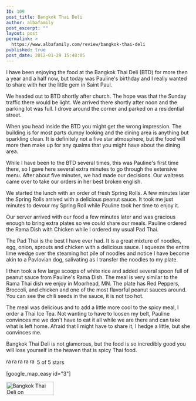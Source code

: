 ```yaml
---
ID: 109
post_title: Bangkok Thai Deli
author: albafamily
post_excerpt: ""
layout: post
permalink: >
  https://www.albafamily.com/review/bangkok-thai-deli
published: true
post_date: 2012-01-29 15:48:05
---
```

I have been enjoying the food at the Bangkok Thai Deli (BTD) for more then a year and a half now, but today was Pauline's birthday and I really wanted to share with her the little gem in Saint Paul.

We headed out to BTD shortly after church. The hope was that the Sunday traffic there would be light. We arrived there shortly after noon and the parking lot was full. I drove around the corner and parked on a residential street.

When you head inside the BTD you might get the wrong impression. The building is for most parts dumpy looking and the dining area is anything but sparkling clean. It is definitely not a five star atmosphere, but the food will more then make up for any qualms that you might have about the dining area.

While I have been to the BTD several times, this was Pauline's first time there, so I gave here several extra minutes to go through the extensive menu. After about five minutes, we had made our decisions. Our waitress came over to take our orders in her best broken english.

We started the lunch with an order of fresh Spring Rolls. A few minutes later the Spring Rolls arrived with a delicious peanut sauce. It took me just minutes to devour my Spring Roll while Pauline took her time to enjoy it.

Our server arrived with our food a few minutes later and was gracious enough to bring extra plates so we could share our meals. Pauline ordered the Rama Dish with Chicken while I ordered my usual Pad Thai.

The Pad Thai is the best I have ever had. It is a great mixture of noodles, egg, onion, sprouts and chicken with a delicious sauce. I squeeze the entire lime wedge over the steaming hot pile of noodles and notice I have become akin to a Pavlovian dog, salivating as I transfer the noodles to my plate.

I then took a few large scoops of white rice and added several spoon full of peanut sauce from Pauline's Rama Dish. The meal is very similar to the Rama Thai dish we enjoy in Moorhead, MN. The plate has Red Peppers, Broccoli, and chicken and one of the most flavorful peanut sauces around. You can see the chili seeds in the sauce, it is not too hot.

The meal was delicious and to add a little more cool to the spicy meal, I order a Thai Ice Tea. Not wanting to have to loosen my belt, Pauline convinces me we don't have to eat it all while we are there and can take what is left home. Afraid that I might have to share it, I hedge a little, but she convinces me.

Bangkok Thai Deli is not glamorous, but the food is so incredibly good you will lose yourself in the heaven that is spicy Thai food.

<div><img class="size-full wp-image-90" title="rating_on" src="https://www.albafamily.com/wp-content/uploads/rating_on.gif" alt="rating on" width="16" height="16" /><img class="size-full wp-image-90" title="rating_on" src="https://www.albafamily.com/wp-content/uploads/rating_on.gif" alt="rating on" width="16" height="16" /><img class="size-full wp-image-90" title="rating_on" src="https://www.albafamily.com/wp-content/uploads/rating_on.gif" alt="rating on" width="16" height="16" /><img class="size-full wp-image-90" title="rating_on" src="https://www.albafamily.com/wp-content/uploads/rating_on.gif" alt="rating on" width="16" height="16" /><img class="size-full wp-image-90" title="rating_on" src="https://www.albafamily.com/wp-content/uploads/rating_on.gif" alt="rating on" width="16" height="16" /> 5 of 5 stars</div>

[google_map_easy id="3"]

<a href="http://www.urbanspoon.com/r/29/1349301/restaurant/Twin-Cities/Summit-University/Bangkok-Thai-Deli-St-Paul"><img alt="Bangkok Thai Deli on Urbanspoon" src="http://www.urbanspoon.com/b/link/1349301/minilink.gif" style="border:none;width:130px;height:36px" /></a>